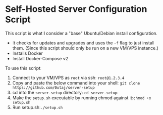 # Self-Hosted Server Configuration Script

This script is what I consider a "base" Ubuntu/Debian install configuration.

- It checks for updates and upgrades and uses the `-f` flag to just install them. (Since this script should only be run
  on a new VM/VPS instance.)
- Installs Docker
- Install Docker-Compose v2

To use this script:

1. Connect to your VM/VPS as `root` via ssh: `root@1.2.3.4`
2. Copy and paste the below command into your shell: `git clone https://github.com/0xtaj/server-setup`
3. cd into the `server-setup` directory: `cd server-setup`
4. Make the `setup.sh` executable by running chmod against it:`chmod +x setup.sh`
5. Run setup.sh:`./setup.sh`